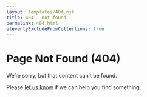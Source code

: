 ```yaml
---
layout: templates/404.njk
title: 404 - not found
permalink: 404.html
eleventyExcludeFromCollections: true
---
```

# Page Not Found (404)

We’re sorry, but that content can’t be found.

Please [let us know](/contact/) if we can help you find something.